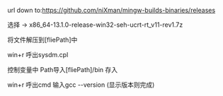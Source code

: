 url down to:https://github.com/niXman/mingw-builds-binaries/releases

选择 -> x86_64-13.1.0-release-win32-seh-ucrt-rt_v11-rev1.7z

将文件解压到[fliePath]中

win+r 呼出sysdm.cpl

控制变量中 Path导入[fliePath]/bin 存入

win+r 呼出cmd 输入gcc --version (显示版本则完成)
